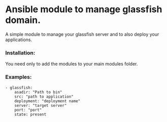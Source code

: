 # Ansible module to manage glassfish domain.
A simple module to manage your glassfish server and to also deploy your applications.

### Installation: 
You need only to add the modules to your main modules folder.

### Examples: 
```
- glassfish:     
    asadir: "Path to bin"     
    src: "path to application"     
    deployment: "deployment name"
    server: "target server"
    port: "port"
    state: present
```
